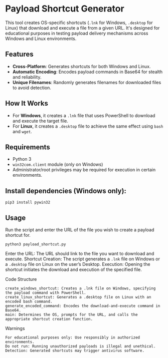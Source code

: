 # Payload Shortcut Generator

This tool creates OS-specific shortcuts (`.lnk` for Windows, `.desktop` for Linux) that download and execute a file from a given URL. It's designed for educational purposes in testing payload delivery mechanisms across Windows and Linux environments.

## Features
- **Cross-Platform**: Generates shortcuts for both Windows and Linux.
- **Automatic Encoding**: Encodes payload commands in Base64 for stealth and reliability.
- **Unique Filenames**: Randomly generates filenames for downloaded files to avoid detection.

## How It Works
- For **Windows**, it creates a `.lnk` file that uses PowerShell to download and execute the target file.
- For **Linux**, it creates a `.desktop` file to achieve the same effect using `bash` and `wget`.

## Requirements
- Python 3
- `win32com.client` module (only on Windows)
- Administrator/root privileges may be required for execution in certain environments.


## Install dependencies (Windows only):

`pip3 install pywin32`

## Usage

Run the script and enter the URL of the file you wish to create a payload shortcut for.

`python3 payload_shortcut.py`

Enter the URL: The URL should link to the file you want to download and execute.
Shortcut Creation: The script generates a `.lnk` file on Windows or a `.desktop` file on Linux on the user’s Desktop.
Execution: Opening the shortcut initiates the download and execution of the specified file.

Code Structure

    create_windows_shortcut: Creates a .lnk file on Windows, specifying the payload command with PowerShell.
    create_linux_shortcut: Generates a .desktop file on Linux with an encoded bash command.
    generate_encoded_command: Encodes the download-and-execute command in Base64.
    main: Determines the OS, prompts for the URL, and calls the appropriate shortcut creation function.

Warnings

    For educational purposes only: Use responsibly in authorized environments.
    Do not run: Running unauthorized payloads is illegal and unethical.
    Detection: Generated shortcuts may trigger antivirus software.